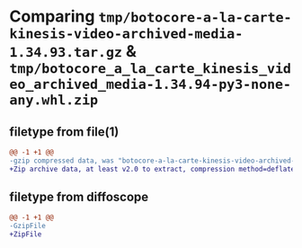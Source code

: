 # Comparing `tmp/botocore-a-la-carte-kinesis-video-archived-media-1.34.93.tar.gz` & `tmp/botocore_a_la_carte_kinesis_video_archived_media-1.34.94-py3-none-any.whl.zip`

## filetype from file(1)

```diff
@@ -1 +1 @@
-gzip compressed data, was "botocore-a-la-carte-kinesis-video-archived-media-1.34.93.tar", last modified: Sat Apr 27 01:00:55 2024, max compression
+Zip archive data, at least v2.0 to extract, compression method=deflate
```

## filetype from diffoscope

```diff
@@ -1 +1 @@
-GzipFile
+ZipFile
```

